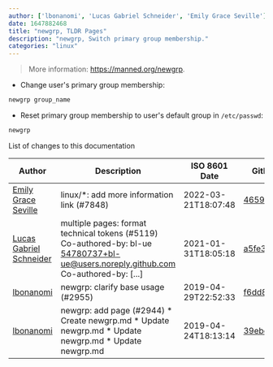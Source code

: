 ```yaml
---
author: ['lbonanomi', 'Lucas Gabriel Schneider', 'Emily Grace Seville']
date: 1647882468
title: "newgrp, TLDR Pages"
description: "newgrp, Switch primary group membership."
categories: "linux"
---
```

> More information: <https://manned.org/newgrp>.

- Change user's primary group membership:

```bash
newgrp group_name
```

- Reset primary group membership to user's default group in `/etc/passwd`:

```bash
newgrp
```
List of changes to this documentation


Author | Description | ISO 8601 Date | GitHub link
------|-----|-----|-----
[Emily Grace Seville](mailto:emilyseville7cf@gmail.com) | linux/*: add more information link (#7848) | 2022-03-21T18:07:48 | [4659bcb243ac](https://github.com/tldr-pages/tldr/commit/4659bcb243ac572c9e0c95117097801f1e62bda4)
[Lucas Gabriel Schneider](mailto:casdpa@gmail.com) | multiple pages: format technical tokens (#5119) Co-authored-by: bl-ue <54780737+bl-ue@users.noreply.github.com> Co-authored-by: [...] | 2021-01-31T18:05:18 | [a5fe31bc47ae](https://github.com/tldr-pages/tldr/commit/a5fe31bc47aece3efa5e66b52b3cf384f27d5d72)
[lbonanomi](mailto:5369016+lbonanomi@users.noreply.github.com) | newgrp: clarify base usage (#2955) | 2019-04-29T22:52:33 | [f6dd87cc1546](https://github.com/tldr-pages/tldr/commit/f6dd87cc1546f1f113888dfc24d375d3dcb209a6)
[lbonanomi](mailto:5369016+lbonanomi@users.noreply.github.com) | newgrp: add page (#2944) * Create newgrp.md * Update newgrp.md * Update newgrp.md * Update newgrp.md | 2019-04-24T18:13:14 | [39ebeba5d0a5](https://github.com/tldr-pages/tldr/commit/39ebeba5d0a52929b8a2d914bb2f42e99cdc1402)

